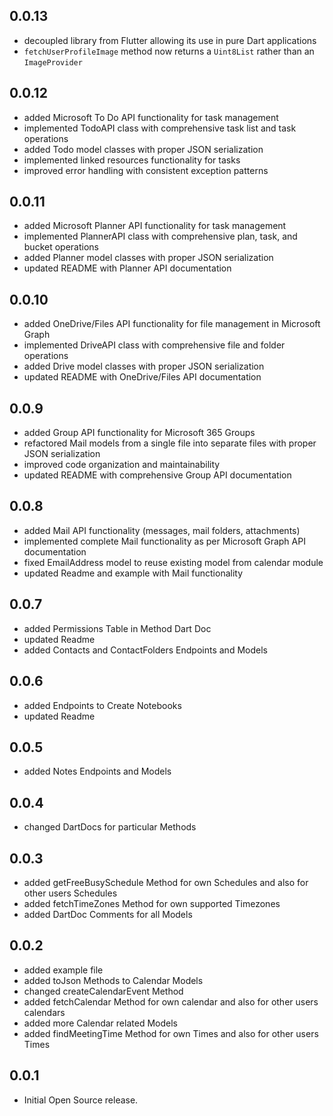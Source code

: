## 0.0.13

* decoupled library from Flutter allowing its use in pure Dart applications
* `fetchUserProfileImage` method now returns a `Uint8List` rather than an `ImageProvider`

## 0.0.12

* added Microsoft To Do API functionality for task management
* implemented TodoAPI class with comprehensive task list and task operations
* added Todo model classes with proper JSON serialization
* implemented linked resources functionality for tasks
* improved error handling with consistent exception patterns

## 0.0.11

* added Microsoft Planner API functionality for task management
* implemented PlannerAPI class with comprehensive plan, task, and bucket operations
* added Planner model classes with proper JSON serialization
* updated README with Planner API documentation

## 0.0.10

* added OneDrive/Files API functionality for file management in Microsoft Graph
* implemented DriveAPI class with comprehensive file and folder operations
* added Drive model classes with proper JSON serialization
* updated README with OneDrive/Files API documentation

## 0.0.9

* added Group API functionality for Microsoft 365 Groups
* refactored Mail models from a single file into separate files with proper JSON serialization
* improved code organization and maintainability
* updated README with comprehensive Group API documentation

## 0.0.8

* added Mail API functionality (messages, mail folders, attachments)
* implemented complete Mail functionality as per Microsoft Graph API documentation
* fixed EmailAddress model to reuse existing model from calendar module
* updated Readme and example with Mail functionality

## 0.0.7

* added Permissions Table in Method Dart Doc
* updated Readme
* added Contacts and ContactFolders Endpoints and Models

## 0.0.6

* added Endpoints to Create Notebooks
* updated Readme

## 0.0.5

* added Notes Endpoints and Models

## 0.0.4

* changed DartDocs for particular Methods

## 0.0.3

* added getFreeBusySchedule Method for own Schedules and also for other users Schedules
* added fetchTimeZones Method for own supported Timezones
* added DartDoc Comments for all Models

## 0.0.2

* added example file
* added toJson Methods to Calendar Models
* changed createCalendarEvent Method
* added fetchCalendar Method for own calendar and also for other users calendars
* added more Calendar related Models
* added findMeetingTime Method for own Times and also for other users Times

## 0.0.1

* Initial Open Source release.
